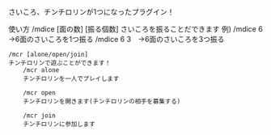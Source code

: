 さいころ、チンチロリンが1つになったプラグイン！

使い方
	/mdice [面の数] [振る個数]
 さいころを振ることだできます
 	例)	/mdice 6　	→6面のさいころを1つ振る
			/mdice 6 3　→6面のさいころを3つ振る

	/mcr [alone/open/join]
 	チンチロリンで遊ぶことができます！
		/mcr alone
		チンチロリンを一人でプレイします

 		/mcr open
	 	チンチロリンを開きます(チンチロリンの相手を募集する)

		/mcr join
		チンチロリンに参加します
